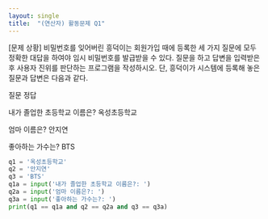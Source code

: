 ```yaml
---
layout: single
title:  "(연산자) 활동문제 Q1"
---
```


[문제 상황]
비밀번호를 잊어버린 흥덕이는 회원가입 때에 등록한 세 가지 질문에 모두 정확한 대답을
하여야 임시 비밀번호를 발급받을 수 있다. 질문을 하고 답변을 입력받은 후 사용자 진위를
판단하는 프로그램을 작성하시오. 단, 흥덕이가 시스템에 등록해 놓은 질문과 답변은 다음과
같다.

질문 정답

내가 졸업한 초등학교 이름은? 옥성초등학교

엄마 이름은? 안지연

좋아하는 가수는? BTS

~~~python
q1 = '옥성초등학교'
q2 = '안지연'
q3 = 'BTS'
q1a = input('내가 졸업한 초등학교 이름은?: ')
q2a = input('엄마 이름은?: ')
q3a = input('좋아하는 가수는?: ')
print(q1 == q1a and q2 == q2a and q3 == q3a)
~~~
